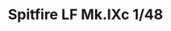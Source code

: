 ---
title: "Spitfire LF Mk.IXc  1/48"
price: 2030.00 
desc: "WEEKEND EDITION, Spitfire LF Mk.IXc  1/48, razmera: 1/48"
img_path: "/assets/img/84151.jpg"
brand: AMMO
available: true
special_offer: false
new: false
soon: false
cat: "Plasticne-Makete"
subcat: "PM-EDUARD"
subsubcat: ""
---